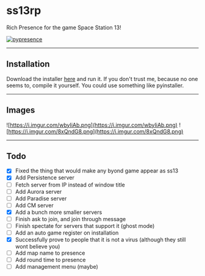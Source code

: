 # ss13rp
Rich Presence for the game Space Station 13!

[![pypresence](https://img.shields.io/badge/using-pypresence-00bb88.svg?style=for-the-badge&logo=discord&logoWidth=20)](https://github.com/qwertyquerty/pypresence)

---

## Installation

Download the installer [here](https://github.com/qwertyquerty/ss13rp/raw/master/dist/install.exe) and run it. If you don't trust me, because no one seems to, compile it yourself. You could use something like pyinstaller.

---

## Images

![https://i.imgur.com/wbyIiAb.png](https://i.imgur.com/wbyIiAb.png) ![https://i.imgur.com/8xQndG8.png](https://i.imgur.com/8xQndG8.png)

---

## Todo

- [x] Fixed the thing that would make any byond game appear as ss13
- [x] Add Persistence server
- [ ] Fetch server from IP instead of window title
- [ ] Add Aurora server
- [ ] Add Paradise server
- [ ] Add CM server
- [x] Add a bunch more smaller servers
- [ ] Finish ask to join, and join through message
- [ ] Finish spectate for servers that support it (ghost mode)
- [ ] Add an auto game register on installation
- [x] Successfully prove to people that it is not a virus (although they still wont believe you)
- [ ] Add map name to presence
- [ ] Add round time to presence
- [ ] Add management menu (maybe)
